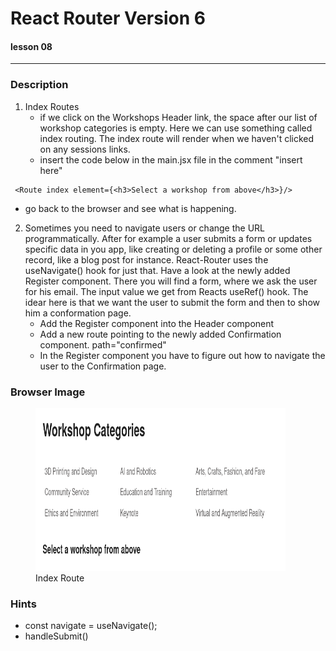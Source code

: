# React Router Version 6
#### lesson 08
***


### Description

1. Index Routes
   - if we click on the Workshops Header link, the space after our list of workshop categories
   is empty. Here we can use something called index routing. The index route will render when we 
   haven't clicked on any sessions links.
   - insert the code below in the main.jsx file in the comment "insert here"

```JS
 <Route index element={<h3>Select a workshop from above</h3>}/>
```
   - go back to the browser and see what is happening.
2. Sometimes you need to navigate users or change the URL programmatically. After
   for example a user submits a form or updates specific data in you app, like creating
   or deleting a profile or some other record, like a blog post for instance. React-Router uses the useNavigate() hook 
   for just that. Have a look at the newly added Register component. There you will find a form, where we ask the user 
   for his email. The input value we get from Reacts useRef() hook. The idear here is that we want the user to 
   submit the form and then to show him a conformation page.
   - Add the Register component into the Header component
   - Add a new route pointing to the newly added Confirmation component. path="confirmed"
   - In the Register component you have to figure out how to navigate the user to the Confirmation page.

### Browser Image

<figure>
    <img src ="src/assets/select.png"
         alt ="cras table"
         width ="400"
         height ="260">
    <figcaption>Index Route</figcaption>
</figure>

### Hints
- const navigate = useNavigate();
- handleSubmit()












